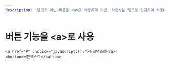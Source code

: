 ```yaml
---
description: '링크가 아닌 버튼을 <a>로 사용하게 되면, 사용자는 링크로 인지하여 사용에 혼란을 가져올 수 있다.'
---
```


# 버튼 기능을 &lt;a&gt;로 사용

```markup
<a href="#" onclick="javascript:();">링크텍스트</a>
<button>버튼텍스트</button>
```



